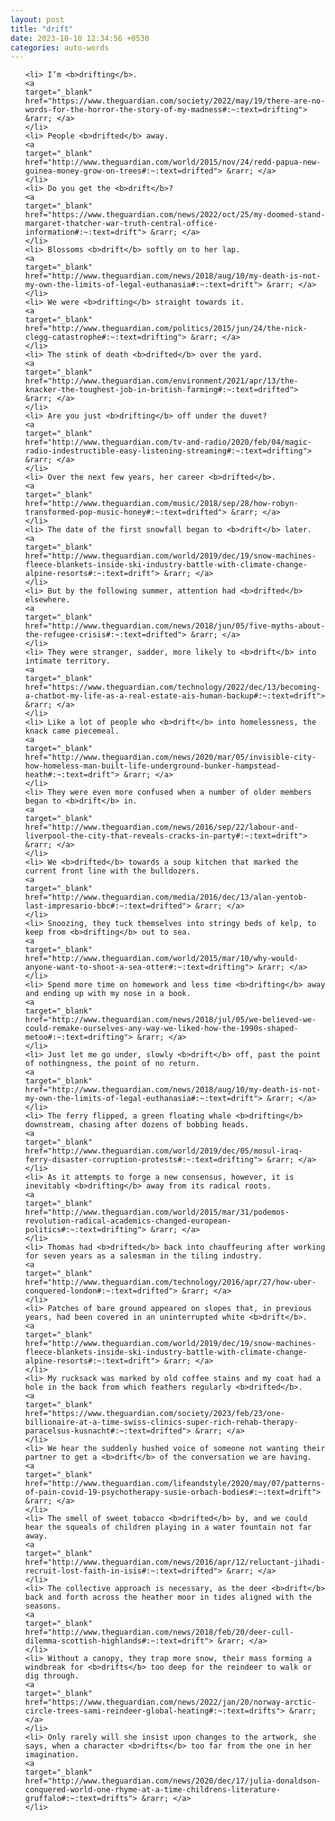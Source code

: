 ```yaml
---
layout: post
title: "drift"
date: 2023-10-10 12:34:56 +0530
categories: auto-words
---
```

<ol>

    <li> I’m <b>drifting</b>.
    <a 
    target="_blank" 
    href="https://www.theguardian.com/society/2022/may/19/there-are-no-words-for-the-horror-the-story-of-my-madness#:~:text=drifting"> &rarr; </a>
    </li>
    <li> People <b>drifted</b> away.
    <a 
    target="_blank" 
    href="http://www.theguardian.com/world/2015/nov/24/redd-papua-new-guinea-money-grow-on-trees#:~:text=drifted"> &rarr; </a>
    </li>
    <li> Do you get the <b>drift</b>?
    <a 
    target="_blank" 
    href="https://www.theguardian.com/news/2022/oct/25/my-doomed-stand-margaret-thatcher-war-truth-central-office-information#:~:text=drift"> &rarr; </a>
    </li>
    <li> Blossoms <b>drift</b> softly on to her lap.
    <a 
    target="_blank" 
    href="http://www.theguardian.com/news/2018/aug/10/my-death-is-not-my-own-the-limits-of-legal-euthanasia#:~:text=drift"> &rarr; </a>
    </li>
    <li> We were <b>drifting</b> straight towards it.
    <a 
    target="_blank" 
    href="http://www.theguardian.com/politics/2015/jun/24/the-nick-clegg-catastrophe#:~:text=drifting"> &rarr; </a>
    </li>
    <li> The stink of death <b>drifted</b> over the yard.
    <a 
    target="_blank" 
    href="http://www.theguardian.com/environment/2021/apr/13/the-knacker-the-toughest-job-in-british-farming#:~:text=drifted"> &rarr; </a>
    </li>
    <li> Are you just <b>drifting</b> off under the duvet?
    <a 
    target="_blank" 
    href="http://www.theguardian.com/tv-and-radio/2020/feb/04/magic-radio-indestructible-easy-listening-streaming#:~:text=drifting"> &rarr; </a>
    </li>
    <li> Over the next few years, her career <b>drifted</b>.
    <a 
    target="_blank" 
    href="http://www.theguardian.com/music/2018/sep/28/how-robyn-transformed-pop-music-honey#:~:text=drifted"> &rarr; </a>
    </li>
    <li> The date of the first snowfall began to <b>drift</b> later.
    <a 
    target="_blank" 
    href="http://www.theguardian.com/world/2019/dec/19/snow-machines-fleece-blankets-inside-ski-industry-battle-with-climate-change-alpine-resorts#:~:text=drift"> &rarr; </a>
    </li>
    <li> But by the following summer, attention had <b>drifted</b> elsewhere.
    <a 
    target="_blank" 
    href="http://www.theguardian.com/news/2018/jun/05/five-myths-about-the-refugee-crisis#:~:text=drifted"> &rarr; </a>
    </li>
    <li> They were stranger, sadder, more likely to <b>drift</b> into intimate territory.
    <a 
    target="_blank" 
    href="https://www.theguardian.com/technology/2022/dec/13/becoming-a-chatbot-my-life-as-a-real-estate-ais-human-backup#:~:text=drift"> &rarr; </a>
    </li>
    <li> Like a lot of people who <b>drift</b> into homelessness, the knack came piecemeal.
    <a 
    target="_blank" 
    href="http://www.theguardian.com/news/2020/mar/05/invisible-city-how-homeless-man-built-life-underground-bunker-hampstead-heath#:~:text=drift"> &rarr; </a>
    </li>
    <li> They were even more confused when a number of older members began to <b>drift</b> in.
    <a 
    target="_blank" 
    href="http://www.theguardian.com/news/2016/sep/22/labour-and-liverpool-the-city-that-reveals-cracks-in-party#:~:text=drift"> &rarr; </a>
    </li>
    <li> We <b>drifted</b> towards a soup kitchen that marked the current front line with the bulldozers.
    <a 
    target="_blank" 
    href="http://www.theguardian.com/media/2016/dec/13/alan-yentob-last-impresario-bbc#:~:text=drifted"> &rarr; </a>
    </li>
    <li> Snoozing, they tuck themselves into stringy beds of kelp, to keep from <b>drifting</b> out to sea.
    <a 
    target="_blank" 
    href="http://www.theguardian.com/world/2015/mar/10/why-would-anyone-want-to-shoot-a-sea-otter#:~:text=drifting"> &rarr; </a>
    </li>
    <li> Spend more time on homework and less time <b>drifting</b> away and ending up with my nose in a book.
    <a 
    target="_blank" 
    href="http://www.theguardian.com/news/2018/jul/05/we-believed-we-could-remake-ourselves-any-way-we-liked-how-the-1990s-shaped-metoo#:~:text=drifting"> &rarr; </a>
    </li>
    <li> Just let me go under, slowly <b>drift</b> off, past the point of nothingness, the point of no return.
    <a 
    target="_blank" 
    href="http://www.theguardian.com/news/2018/aug/10/my-death-is-not-my-own-the-limits-of-legal-euthanasia#:~:text=drift"> &rarr; </a>
    </li>
    <li> The ferry flipped, a green floating whale <b>drifting</b> downstream, chasing after dozens of bobbing heads.
    <a 
    target="_blank" 
    href="http://www.theguardian.com/world/2019/dec/05/mosul-iraq-ferry-disaster-corruption-protests#:~:text=drifting"> &rarr; </a>
    </li>
    <li> As it attempts to forge a new consensus, however, it is inevitably <b>drifting</b> away from its radical roots.
    <a 
    target="_blank" 
    href="http://www.theguardian.com/world/2015/mar/31/podemos-revolution-radical-academics-changed-european-politics#:~:text=drifting"> &rarr; </a>
    </li>
    <li> Thomas had <b>drifted</b> back into chauffeuring after working for seven years as a salesman in the tiling industry.
    <a 
    target="_blank" 
    href="http://www.theguardian.com/technology/2016/apr/27/how-uber-conquered-london#:~:text=drifted"> &rarr; </a>
    </li>
    <li> Patches of bare ground appeared on slopes that, in previous years, had been covered in an uninterrupted white <b>drift</b>.
    <a 
    target="_blank" 
    href="http://www.theguardian.com/world/2019/dec/19/snow-machines-fleece-blankets-inside-ski-industry-battle-with-climate-change-alpine-resorts#:~:text=drift"> &rarr; </a>
    </li>
    <li> My rucksack was marked by old coffee stains and my coat had a hole in the back from which feathers regularly <b>drifted</b>.
    <a 
    target="_blank" 
    href="https://www.theguardian.com/society/2023/feb/23/one-billionaire-at-a-time-swiss-clinics-super-rich-rehab-therapy-paracelsus-kusnacht#:~:text=drifted"> &rarr; </a>
    </li>
    <li> We hear the suddenly hushed voice of someone not wanting their partner to get a <b>drift</b> of the conversation we are having.
    <a 
    target="_blank" 
    href="http://www.theguardian.com/lifeandstyle/2020/may/07/patterns-of-pain-covid-19-psychotherapy-susie-orbach-bodies#:~:text=drift"> &rarr; </a>
    </li>
    <li> The smell of sweet tobacco <b>drifted</b> by, and we could hear the squeals of children playing in a water fountain not far away.
    <a 
    target="_blank" 
    href="http://www.theguardian.com/news/2016/apr/12/reluctant-jihadi-recruit-lost-faith-in-isis#:~:text=drifted"> &rarr; </a>
    </li>
    <li> The collective approach is necessary, as the deer <b>drift</b> back and forth across the heather moor in tides aligned with the seasons.
    <a 
    target="_blank" 
    href="http://www.theguardian.com/news/2018/feb/20/deer-cull-dilemma-scottish-highlands#:~:text=drift"> &rarr; </a>
    </li>
    <li> Without a canopy, they trap more snow, their mass forming a windbreak for <b>drifts</b> too deep for the reindeer to walk or dig through.
    <a 
    target="_blank" 
    href="https://www.theguardian.com/news/2022/jan/20/norway-arctic-circle-trees-sami-reindeer-global-heating#:~:text=drifts"> &rarr; </a>
    </li>
    <li> Only rarely will she insist upon changes to the artwork, she says, when a character <b>drifts</b> too far from the one in her imagination.
    <a 
    target="_blank" 
    href="http://www.theguardian.com/news/2020/dec/17/julia-donaldson-conquered-world-one-rhyme-at-a-time-childrens-literature-gruffalo#:~:text=drifts"> &rarr; </a>
    </li>